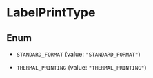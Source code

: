 
# LabelPrintType

## Enum


* `STANDARD_FORMAT` (value: `"STANDARD_FORMAT"`)

* `THERMAL_PRINTING` (value: `"THERMAL_PRINTING"`)



